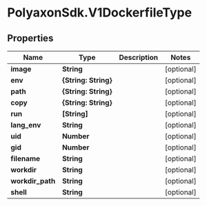 # PolyaxonSdk.V1DockerfileType

## Properties
Name | Type | Description | Notes
------------ | ------------- | ------------- | -------------
**image** | **String** |  | [optional] 
**env** | **{String: String}** |  | [optional] 
**path** | **{String: String}** |  | [optional] 
**copy** | **{String: String}** |  | [optional] 
**run** | **[String]** |  | [optional] 
**lang_env** | **String** |  | [optional] 
**uid** | **Number** |  | [optional] 
**gid** | **Number** |  | [optional] 
**filename** | **String** |  | [optional] 
**workdir** | **String** |  | [optional] 
**workdir_path** | **String** |  | [optional] 
**shell** | **String** |  | [optional] 


